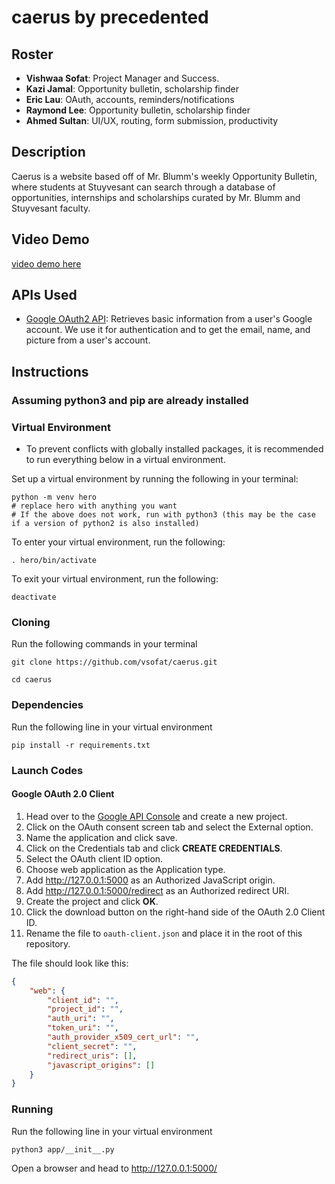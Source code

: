 # caerus by precedented

## Roster

- **Vishwaa Sofat**: Project Manager and Success.
- **Kazi Jamal**: Opportunity bulletin, scholarship finder
- **Eric Lau**: OAuth, accounts, reminders/notifications
- **Raymond Lee**: Opportunity bulletin, scholarship finder
- **Ahmed Sultan**: UI/UX, routing, form submission, productivity

## Description

Caerus is a website based off of Mr. Blumm's weekly Opportunity Bulletin, where students at Stuyvesant can search through a database of opportunities, internships and scholarships curated by Mr. Blumm and Stuyvesant faculty.

## Video Demo

[video demo here](https://www.youtube.com/watch?v=cPlkgKidTiU&feature=youtu.be)

## APIs Used

- [Google OAuth2 API](https://docs.google.com/document/u/3/d/1ByvzxoEhH1UuHJR2RW2w5-unr6sOeJBm9Hh-YFq3RSw): Retrieves basic information from a user's Google account. We use it for authentication and to get the email, name, and picture from a user's account.

## Instructions

### Assuming python3 and pip are already installed

### Virtual Environment

- To prevent conflicts with globally installed packages, it is recommended to run everything below in a virtual environment.

Set up a virtual environment by running the following in your terminal:

```shell
python -m venv hero
# replace hero with anything you want
# If the above does not work, run with python3 (this may be the case if a version of python2 is also installed)
```

To enter your virtual environment, run the following:

```shell
. hero/bin/activate
```

To exit your virtual environment, run the following:

```shell
deactivate
```

### Cloning

Run the following commands in your terminal

```shell
git clone https://github.com/vsofat/caerus.git

cd caerus
```

### Dependencies

Run the following line in your virtual environment

```shell
pip install -r requirements.txt
```

### Launch Codes

#### Google OAuth 2.0 Client

1. Head over to the [Google API Console](https://console.developers.google.com/projectselector2) and create a new project.
2. Click on the OAuth consent screen tab and select the External option.
3. Name the application and click save.
4. Click on the Credentials tab and click **CREATE CREDENTIALS**.
5. Select the OAuth client ID option.
6. Choose web application as the Application type.
7. Add <http://127.0.0.1:5000> as an Authorized JavaScript origin.
8. Add <http://127.0.0.1:5000/redirect> as an Authorized redirect URI.
9. Create the project and click **OK**.
10. Click the download button on the right-hand side of the OAuth 2.0 Client ID.
11. Rename the file to `oauth-client.json` and place it in the root of this repository.

The file should look like this:

```json
{
    "web": {
        "client_id": "",
        "project_id": "",
        "auth_uri": "",
        "token_uri": "",
        "auth_provider_x509_cert_url": "",
        "client_secret": "",
        "redirect_uris": [],
        "javascript_origins": []
    }
}
```

### Running

Run the following line in your virtual environment

```shell
python3 app/__init__.py
```

Open a browser and head to <http://127.0.0.1:5000/>
